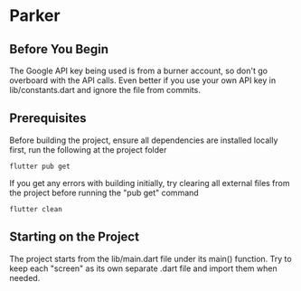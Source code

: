 # Parker

## Before You Begin
The Google API key being used is from a burner account, so don't go overboard with the API calls. Even better if you use your own API key in lib/constants.dart and ignore the file from commits.

## Prerequisites
Before building the project, ensure all dependencies are installed locally first, run the following at the project folder

```
flutter pub get
```

If you get any errors with building initially, try clearing all external files from the project before running the "pub get" command

```
flutter clean
```

## Starting on the Project
The project starts from the lib/main.dart file under its main() function. Try to keep each "screen" as its own separate .dart file and import them when needed.